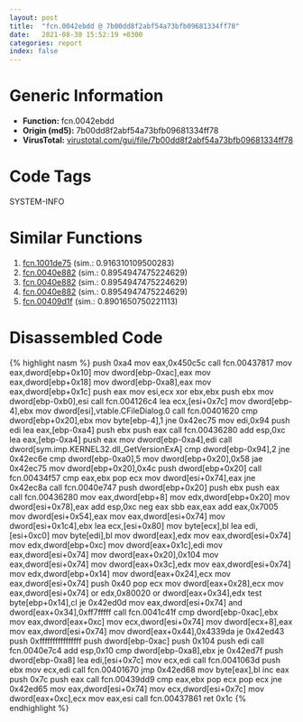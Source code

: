 ```yaml
---
layout: post
title:  "fcn.0042ebdd @ 7b00dd8f2abf54a73bfb09681334ff78"
date:   2021-08-30 15:52:19 +0300
categories: report
index: false
---
```


# Generic Information
- **Function:** fcn.0042ebdd
- **Origin (md5):** 7b00dd8f2abf54a73bfb09681334ff78
- **VirusTotal:** [virustotal.com/gui/file/7b00dd8f2abf54a73bfb09681334ff78][virustotal_ref]

# Code Tags
<span class="tag" id="SYSTEM-INFO">SYSTEM-INFO</span>


# Similar Functions

1. [fcn.1001de75][similar_1_ref] (sim.: 0.916310109500283)
2. [fcn.0040e882][similar_2_ref] (sim.: 0.8954947475224629)
3. [fcn.0040e882][similar_3_ref] (sim.: 0.8954947475224629)
4. [fcn.0040e882][similar_4_ref] (sim.: 0.8954947475224629)
5. [fcn.00409d1f][similar_5_ref] (sim.: 0.8901650750221113)


# Disassembled Code

{% highlight nasm %}
push 0xa4
mov eax,0x450c5c
call fcn.00437817
mov eax,dword[ebp+0x10]
mov dword[ebp-0xac],eax
mov eax,dword[ebp+0x18]
mov dword[ebp-0xa8],eax
mov eax,dword[ebp+0x1c]
push eax
mov esi,ecx
xor ebx,ebx
push ebx
mov dword[ebp-0xb0],esi
call fcn.004126c4
lea ecx,[esi+0x7c]
mov dword[ebp-4],ebx
mov dword[esi],vtable.CFileDialog.0
call fcn.00401620
cmp dword[ebp+0x20],ebx
mov byte[ebp-4],1
jne 0x42ec75
mov edi,0x94
push edi
lea eax,[ebp-0xa4]
push ebx
push eax
call fcn.00436280
add esp,0xc
lea eax,[ebp-0xa4]
push eax
mov dword[ebp-0xa4],edi
call dword[sym.imp.KERNEL32.dll_GetVersionExA]
cmp dword[ebp-0x94],2
jne 0x42ec6e
cmp dword[ebp-0xa0],5
mov dword[ebp+0x20],0x58
jae 0x42ec75
mov dword[ebp+0x20],0x4c
push dword[ebp+0x20]
call fcn.00434f57
cmp eax,ebx
pop ecx
mov dword[esi+0x74],eax
jne 0x42ec8a
call fcn.0040e747
push dword[ebp+0x20]
push ebx
push eax
call fcn.00436280
mov eax,dword[ebp+8]
mov edx,dword[ebp+0x20]
mov dword[esi+0x78],eax
add esp,0xc
neg eax
sbb eax,eax
add eax,0x7005
mov dword[esi+0x54],eax
mov eax,dword[esi+0x74]
mov dword[esi+0x1c4],ebx
lea ecx,[esi+0x80]
mov byte[ecx],bl
lea edi,[esi+0xc0]
mov byte[edi],bl
mov dword[eax],edx
mov eax,dword[esi+0x74]
mov edx,dword[ebp+0xc]
mov dword[eax+0x1c],edi
mov eax,dword[esi+0x74]
mov dword[eax+0x20],0x104
mov eax,dword[esi+0x74]
mov dword[eax+0x3c],edx
mov eax,dword[esi+0x74]
mov edx,dword[ebp+0x14]
mov dword[eax+0x24],ecx
mov eax,dword[esi+0x74]
push 0x40
pop ecx
mov dword[eax+0x28],ecx
mov eax,dword[esi+0x74]
or edx,0x80020
or dword[eax+0x34],edx
test byte[ebp+0x14],cl
je 0x42ed0d
mov eax,dword[esi+0x74]
and dword[eax+0x34],0xff7fffff
call fcn.0041c41f
cmp dword[ebp-0xac],ebx
mov eax,dword[eax+0xc]
mov ecx,dword[esi+0x74]
mov dword[ecx+8],eax
mov eax,dword[esi+0x74]
mov dword[eax+0x44],0x4339da
je 0x42ed43
push 0xffffffffffffffff
push dword[ebp-0xac]
push 0x104
push edi
call fcn.0040e7c4
add esp,0x10
cmp dword[ebp-0xa8],ebx
je 0x42ed7f
push dword[ebp-0xa8]
lea edi,[esi+0x7c]
mov ecx,edi
call fcn.0041063d
push ebx
mov ecx,edi
call fcn.00401670
jmp 0x42ed68
mov byte[eax],bl
inc eax
push 0x7c
push eax
call fcn.00439dd9
cmp eax,ebx
pop ecx
pop ecx
jne 0x42ed65
mov eax,dword[esi+0x74]
mov ecx,dword[esi+0x7c]
mov dword[eax+0xc],ecx
mov eax,esi
call fcn.00437861
ret 0x1c
{% endhighlight %}


[similar_1_ref]: /report/fcn.1001de75@481b545f5c18f2fce1caac67ddc419e8
[similar_2_ref]: /report/fcn.0040e882@44e1ffcf4e71f4505c09d520fd75f1e4
[similar_3_ref]: /report/fcn.0040e882@8e21fa3f0489a6a256cf202e57f712bc
[similar_4_ref]: /report/fcn.0040e882@ff219f45286905b4a87327ca719363be
[similar_5_ref]: /report/fcn.00409d1f@418e0921f3a9bd4f5bc0dcc59623b5a1
[virustotal_ref]: https://www.virustotal.com/gui/file/7b00dd8f2abf54a73bfb09681334ff78